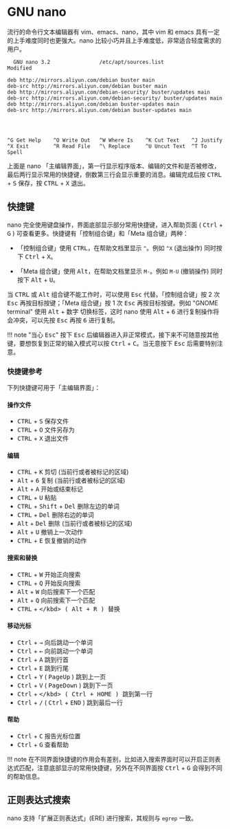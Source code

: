 # GNU nano

流行的命令行文本编辑器有 vim、emacs、nano，其中 vim 和 emacs 具有一定的上手难度同时也更强大。nano 比较小巧并且上手难度低，非常适合轻度需求的用户。

``` shell hl_lines="1 13 14"
  GNU nano 3.2                /etc/apt/sources.list                Modified

deb http://mirrors.aliyun.com/debian buster main
deb-src http://mirrors.aliyun.com/debian buster main
deb http://mirrors.aliyun.com/debian-security/ buster/updates main
deb-src http://mirrors.aliyun.com/debian-security/ buster/updates main
deb http://mirrors.aliyun.com/debian buster-updates main
deb-src http://mirrors.aliyun.com/debian buster-updates main




^G Get Help    ^O Write Out   ^W Where Is    ^K Cut Text    ^J Justify
^X Exit        ^R Read File   ^\ Replace     ^U Uncut Text  ^T To Spell
```

上面是 nano 「主编辑界面」，第一行显示程序版本、编辑的文件和是否被修改，最后两行显示常用的快捷键，倒数第三行会显示重要的消息。编辑完成后按 <kbd>CTRL</kbd> + <kbd>S</kbd> 保存，按 <kbd>CTRL</kbd> + <kbd>X</kbd> 退出。

## 快捷键

nano 完全使用键盘操作，界面底部显示部分常用快捷键，进入帮助页面 ( <kbd>Ctrl</kbd> + <kbd>G</kbd> ) 可查看更多。快捷键有「控制组合键」和「Meta 组合键」两种：

- 「控制组合键」使用 <kbd>CTRL</kbd>，在帮助文档里显示 `^`。例如 `^X` (退出操作) 同时按下 <kbd>Ctrl</kbd> + <kbd>X</kbd>。

- 「Meta 组合键」使用 <kbd>Alt</kbd>，在帮助文档里显示 `M-`。例如 `M-U` (撤销操作) 同时按下 <kbd>Alt</kbd> + <kbd>U</kbd>。

当 <kbd>CTRL</kbd> 或 <kbd>Alt</kbd> 组合键不能工作时，可以使用 <kbd>Esc</kbd> 代替。「控制组合键」按 2 次 <kbd>Esc</kbd> 再按目标按键；「Meta 组合键」按 1 次 <kbd>Esc</kbd> 再按目标按键。例如 "GNOME terminal" 使用 <kbd>Alt</kbd> + <kbd>数字</kbd> 切换标签，这时 nano 使用 <kbd>Alt</kbd> + <kbd>6</kbd> 进行复制操作将会冲突，可以先按 <kbd>Esc</kbd> 再按 <kbd>6</kbd> 进行复制。

!!! note "当心 <kbd>Esc</kbd>"
    按下 <kbd>Esc</kbd> 后编辑器进入非正常模式，接下来不可随意按其他键，要想恢复到正常的输入模式可以按 <kbd>Ctrl</kbd> + <kbd>C</kbd>。当无意按下 <kbd>Esc</kbd> 后需要特别注意。

### 快捷键参考

下列快捷键可用于「主编辑界面」：

#### 操作文件

- <kbd>CTRL</kbd> + <kbd>S</kbd> 保存文件
- <kbd>CTRL</kbd> + <kbd>O</kbd> 文件另存为
- <kbd>CTRL</kbd> + <kbd>X</kbd> 退出文件

#### 编辑

- <kbd>CTRL</kbd> + <kbd>K</kbd> 剪切 (当前行或者被标记的区域)
- <kbd>Alt</kbd> + <kbd>6</kbd> 复制 (当前行或者被标记的区域)
- <kbd>Alt</kbd> + <kbd>A</kbd> 开始或结束标记
- <kbd>CTRL</kbd> + <kbd>U</kbd> 粘贴
- <kbd>CTRL</kbd> + <kbd>Shift</kbd> + <kbd>Del</kbd> 删除左边的单词
- <kbd>CTRL</kbd> + <kbd>Del</kbd> 删除右边的单词
- <kbd>Alt</kbd> + <kbd>Del</kbd> 删除 (当前行或者被标记的区域)
- <kbd>Alt</kbd> + <kbd>U</kbd> 撤销上一次动作
- <kbd>CTRL</kbd> + <kbd>E</kbd> 恢复撤销的动作

#### 搜索和替换

- <kbd>CTRL</kbd> + <kbd>W</kbd> 开始正向搜索
- <kbd>CTRL</kbd> + <kbd>Q</kbd> 开始反向搜索
- <kbd>Alt</kbd> + <kbd>W</kbd> 向后搜索下一个匹配
- <kbd>Alt</kbd> + <kbd>Q</kbd> 向前搜索下一个匹配
- <kbd>CTRL</kbd> + <kbd>\</kbd> ( <kbd>Alt</kbd> + <kbd>R</kbd> ) 替换

#### 移动光标

- <kbd>Ctrl</kbd> + <kbd>→</kbd> 向后跳动一个单词
- <kbd>Ctrl</kbd> + <kbd>←</kbd> 向前跳动一个单词
- <kbd>Ctrl</kbd> + <kbd>A</kbd> 跳到行首
- <kbd>Ctrl</kbd> + <kbd>E</kbd> 跳到行尾
- <kbd>Ctrl</kbd> + <kbd>Y</kbd> ( <kbd>PageUp</kbd> ) 跳到上一页
- <kbd>Ctrl</kbd> + <kbd>V</kbd> ( <kbd>PageDown</kbd> ) 跳到下一页
- <kbd>Ctrl</kbd> + <kbd>\</kbd> ( <kbd>Ctrl</kbd> + <kbd>HOME</kbd> ) 跳到第一行
- <kbd>Ctrl</kbd> + <kbd>/</kbd> ( <kbd>Ctrl</kbd> + <kbd>END</kbd> ) 跳到最后一行

#### 帮助

- <kbd>Ctrl</kbd> + <kbd>C</kbd> 报告光标位置
- <kbd>Ctrl</kbd> + <kbd>G</kbd> 查看帮助

!!! note
    在不同界面快捷键的作用会有差别，比如进入搜索界面时可以开启正则表达式匹配，注意底部显示的常用快捷键，另外在不同界面按 <kbd>Ctrl</kbd> + <kbd>G</kbd> 会得到不同的帮助信息。

## 正则表达式搜索

nano 支持「扩展正则表达式」(ERE) 进行搜索，其规则与 `egrep` 一致。